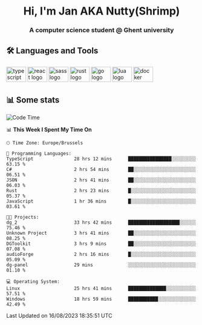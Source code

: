 <h1 align="center">Hi, I'm Jan AKA Nutty(Shrimp)</h1>
<h3 align="center">A computer science student @ Ghent university</h3>

<h2 align="left">🛠️ Languages and Tools</h2>

###

<div align="left">
  <img src="https://cdn.jsdelivr.net/gh/devicons/devicon/icons/typescript/typescript-original.svg" height="40" width="52" alt="typescript logo"  />
  <img src="https://cdn.jsdelivr.net/gh/devicons/devicon/icons/react/react-original.svg" height="40" width="52" alt="react logo"  />
  <img src="https://cdn.jsdelivr.net/gh/devicons/devicon/icons/sass/sass-original.svg" height="40" width="52" alt="sass logo"  />
  <img src="https://cdn.jsdelivr.net/gh/devicons/devicon/icons/rust/rust-plain.svg" height="40" width="52" alt="rust logo"  />
  <img src="https://cdn.jsdelivr.net/gh/devicons/devicon/icons/go/go-original.svg" height="40" width="52" alt="go logo"  />
  <img src="https://cdn.jsdelivr.net/gh/devicons/devicon/icons/lua/lua-original.svg" height="40" width="52" alt="lua logo"  />
  <img src="https://cdn.jsdelivr.net/gh/devicons/devicon/icons/docker/docker-original.svg" height="40" width="52" alt="docker logo"  />
</div>

<h2>📊 Some stats</h2>

<!--START_SECTION:waka-->
![Code Time](http://img.shields.io/badge/Code%20Time-3%2C556%20hrs-blue)

📊 **This Week I Spent My Time On** 

```text
🕑︎ Time Zone: Europe/Brussels

💬 Programming Languages: 
TypeScript               28 hrs 12 mins      ████████████████░░░░░░░░░   63.15 % 
C#                       2 hrs 54 mins       ██░░░░░░░░░░░░░░░░░░░░░░░   06.51 % 
JSON                     2 hrs 41 mins       ██░░░░░░░░░░░░░░░░░░░░░░░   06.03 % 
Rust                     2 hrs 23 mins       █░░░░░░░░░░░░░░░░░░░░░░░░   05.37 % 
JavaScript               1 hr 36 mins        █░░░░░░░░░░░░░░░░░░░░░░░░   03.61 % 

🐱‍💻 Projects: 
dg_2                     33 hrs 42 mins      ███████████████████░░░░░░   75.46 % 
Unknown Project          3 hrs 41 mins       ██░░░░░░░░░░░░░░░░░░░░░░░   08.25 % 
DGToolkit                3 hrs 9 mins        ██░░░░░░░░░░░░░░░░░░░░░░░   07.08 % 
audioForge               2 hrs 16 mins       █░░░░░░░░░░░░░░░░░░░░░░░░   05.09 % 
dg-panel                 29 mins             ░░░░░░░░░░░░░░░░░░░░░░░░░   01.10 % 

💻 Operating System: 
Linux                    25 hrs 41 mins      ██████████████░░░░░░░░░░░   57.51 % 
Windows                  18 hrs 59 mins      ███████████░░░░░░░░░░░░░░   42.49 % 
```


 Last Updated on 16/08/2023 18:35:51 UTC
<!--END_SECTION:waka-->
